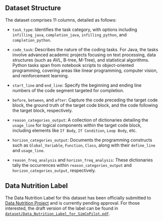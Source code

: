 ## Dataset Structure
The dataset comprises 11 columns, detailed as follows:

- `task_type`: Identifies the task category, with options including `infilling_java`, `completion_java`, `infilling_python`, and `completion_python`.

- `code_task`: Describes the nature of the coding tasks. For Java, the tasks involve advanced academic projects focusing on text processing, data structures (such as AVL, B-tree, M-Tree), and statistical algorithms. Python tasks span from notebook scripts to object-oriented programming, covering areas like linear programming, computer vision, and reinforcement learning.

- `start_line` and `end_line`: Specify the beginning and ending line numbers of the code segment targeted for completion.

- `before`, `between`, and `after`: Capture the code preceding the target code block, the ground truth of the target code block, and the code following the target block, respectively.

- `reason_categories_output`: A collection of dictionaries detailing the `usage_line` for logical components within the target code block, including elements like `If Body`, `If Condition`, `Loop Body`, etc.

- `horizon_categories_output`: Documents the programming constructs such as `Global_Variable`, `Function`, `Class`, along with their `define_line` and `usage_line`.

- `reason_freq_analysis` and `horizon_freq_analysis`: These dictionaries tally the occurrences within `reason_categories_output` and `horizon_categories_output`, respectively.

## Data Nutrition Label

The Data Nutrition Label for this dataset has been officially submitted to [Data Nutrition Project](https://datanutrition.org/) and is currently pending approval. For those interested, the draft version of the label can be found in [`dataset/Data_Nutrition_Label_for_SimCoPilot.pdf`](./dataset/Data_Nutrition_Label_for_SimCoPilot.pdf).